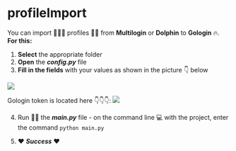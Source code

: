# profileImport

You can import 🚴🏻‍♂️ profiles 👨‍💻 from **Multilogin** or **Dolphin** to **Gologin** 🔥. **For this:**
1. **Select** the appropriate folder
2. **Open** the _**config.py**_ file
3. **Fill in the fields** with your values as shown in the picture 👇 below

![](https://lh3.googleusercontent.com/FSZqdZYKeusEwV3EIsaoToxE3CNfct6aa1879W_UBeRiOVDnqU_vJ3kVNzYoLou_IZrdThS7TS_hDG5Y-HXZKEJ0qblmJCxCAB56hGWb-pSnhbjd_koxbskRn5dgNbbykjeOnyY6hsQ6M0l2OFiMe2l4WQ3wUl-gyoFhzUmIEHM8AAJ8k6RsUsCN3YifbrXoeiwQkaS26yN1zjb2QY2E6NTH_c2SmzcHN4DJPrT1-3J8fpy2VGI6hdsINP9fms77S56Qxqb2I-fyIngzIIKLkTPi29K0yZ6MZydR8d1ElGvAfC1QVxCvOzh-6R8x-XDthRaN5isZGrxQHWsAZUhUNF_j8gL2XrK-NDdzJ4r-zxyG8YCiwC4d5AjTwSv6TeVBcm3m6Ls6lNx_HBe8cG8vkqHsgWP53DFQBsdXXRs7t0vZMcjRMi6ixCJkxpZxHOpHMF6fQ-h6YDx2NVpOqtOwrGECzyxyBsUsLC7XZH0L4uS90JQB3pq48Rvhv1JiZG_hvkIui1ASk-Jpu_VpZupnaoNiDL8Pn5J4qOJiWlV5K3EjDeTMr2CUMPWxa4HNHs5b9yyzpSbO3Uw7hGXuztniCkREAOzhh9RCbv_HVfX1FmwS5EYItph_Lrrs-n9i4MTEl3QCheXoN6wUxuvoOwUyTUWMDYZhGeiikz5s_aqKCCsmje03wyo-I1POIDGa-nDB7u-9CTq8f9032HpxSCALJnGv_KQmxelIIzW5CtlxikXp1SGtQ-zD2VqNFzebBo-njPzOgvuNQfPd4jT3EsF-e1sFKvsqsI3PgL1GE3vz419oRwNVRdjpLAZpVuYYRbBvqmT8LvDRwmLEyNsOc_qDxUWS1ZkptyBaQZgFvYcBRdKUWB-1O5BtgmAZHX3uFBlZ2v0AMLBWg23l-40tJGbAGCN0L-Lv9IQciCMcx0B7rxDT5QAtDDQGHYdw9xxng7q-RXg5mrd9Ony_cCKqCAseww=w894-h371-no?authuser=0)

Gologin token is located here 👇👇👇:
![](https://user-images.githubusercontent.com/12957968/146891933-c3b60b4d-c850-47a5-8adf-bc8c37372664.gif)

4. Run 🏃🏻 the _**main.py**_ file - on the command line 💻  with the project, enter the command ```python main.py```

5. ❤️ _**Success**_ ❤️